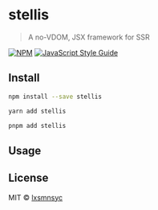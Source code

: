 # stellis

> A no-VDOM, JSX framework for SSR

[![NPM](https://img.shields.io/npm/v/stellis.svg)](https://www.npmjs.com/package/stellis) [![JavaScript Style Guide](https://badgen.net/badge/code%20style/airbnb/ff5a5f?icon=airbnb)](https://github.com/airbnb/javascript)

## Install

```bash
npm install --save stellis
```

```bash
yarn add stellis
```

```bash
pnpm add stellis
```

## Usage

## License

MIT © [lxsmnsyc](https://github.com/lxsmnsyc)
